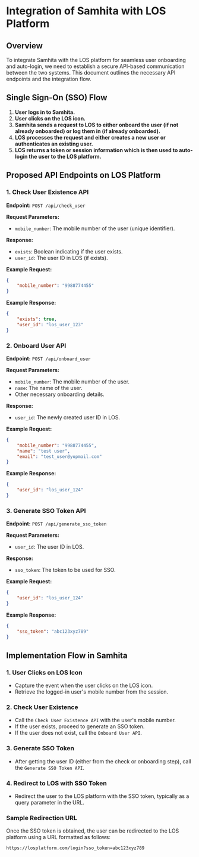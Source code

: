 # Integration of Samhita with LOS Platform

## Overview

To integrate Samhita with the LOS platform for seamless user onboarding and auto-login, we need to establish a secure API-based communication between the two systems. This document outlines the necessary API endpoints and the integration flow.

## Single Sign-On (SSO) Flow

1. **User logs in to Samhita.**
2. **User clicks on the LOS icon.**
3. **Samhita sends a request to LOS to either onboard the user (if not already onboarded) or log them in (if already onboarded).**
4. **LOS processes the request and either creates a new user or authenticates an existing user.**
5. **LOS returns a token or session information which is then used to auto-login the user to the LOS platform.**

## Proposed API Endpoints on LOS Platform

### 1. Check User Existence API

**Endpoint:** `POST /api/check_user`

**Request Parameters:**
- `mobile_number`: The mobile number of the user (unique identifier).

**Response:**
- `exists`: Boolean indicating if the user exists.
- `user_id`: The user ID in LOS (if exists).

**Example Request:**
```json
{
    "mobile_number": "9988774455"
}
```

**Example Response:**
```json
{
    "exists": true,
    "user_id": "los_user_123"
}
```

### 2. Onboard User API

**Endpoint:** `POST /api/onboard_user`

**Request Parameters:**
- `mobile_number`: The mobile number of the user.
- `name`: The name of the user.
- Other necessary onboarding details.

**Response:**
- `user_id`: The newly created user ID in LOS.

**Example Request:**
```json
{
    "mobile_number": "9988774455",
    "name": "test user",
    "email": "test_user@yopmail.com"
}
```

**Example Response:**
```json
{
    "user_id": "los_user_124"
}
```

### 3. Generate SSO Token API

**Endpoint:** `POST /api/generate_sso_token`

**Request Parameters:**
- `user_id`: The user ID in LOS.

**Response:**
- `sso_token`: The token to be used for SSO.

**Example Request:**
```json
{
    "user_id": "los_user_124"
}
```

**Example Response:**
```json
{
    "sso_token": "abc123xyz789"
}
```

## Implementation Flow in Samhita

### 1. User Clicks on LOS Icon
- Capture the event when the user clicks on the LOS icon.
- Retrieve the logged-in user's mobile number from the session.

### 2. Check User Existence
- Call the `Check User Existence API` with the user's mobile number.
- If the user exists, proceed to generate an SSO token.
- If the user does not exist, call the `Onboard User API`.

### 3. Generate SSO Token
- After getting the user ID (either from the check or onboarding step), call the `Generate SSO Token API`.

### 4. Redirect to LOS with SSO Token
- Redirect the user to the LOS platform with the SSO token, typically as a query parameter in the URL.

### Sample Redirection URL

Once the SSO token is obtained, the user can be redirected to the LOS platform using a URL formatted as follows:

```
https://losplatform.com/login?sso_token=abc123xyz789
```
